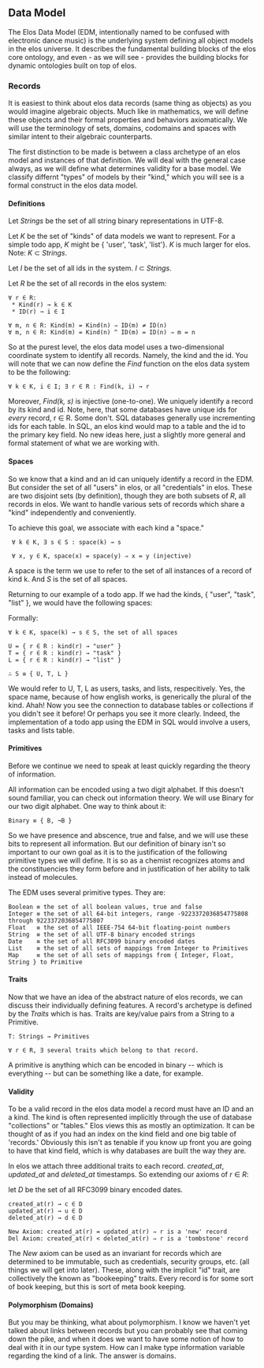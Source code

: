 Data Model
----------

The Elos Data Model (EDM, intentionally named to be confused with electronic dance music) is the underlying system defining all object models in the elos universe. It describes the fundamental building blocks of the elos core ontology, and even - as we will see - provides the building blocks for dynamic ontologies built on top of elos.

### Records

It is easiest to think about elos data records (same thing as objects) as you would imagine algebraic objects. Much like in mathematics, we will define these objects and their formal properties and behaviors axiomatically. We will use the terminology of sets, domains, codomains and spaces with similar intent to their algebraic counterparts.

The first distinction to be made is between a class archetype of an elos model and instances of that definition. We will deal with the general case always, as we will define what determines validity for a base model. We classify differnt "types" of models by their "kind," which you will see is a formal construct in the elos data model.

#### Definitions

Let *Strings* be the set of all string binary representations in UTF-8.

Let *K* be the set of "kinds" of data models we want to represent. For a simple todo app, *K* might be { 'user', 'task', 'list'}. *K* is much larger for elos. Note: *K* ⊂ *Strings*.

Let *I* be the set of all ids in the system. *I* ⊂ *Strings*.

Let *R* be the set of all records in the elos system:

    ∀ r ∈ R:
     * Kind(r) → k ∈ K
     * ID(r) → i ∈ I

    ∀ m, n ∈ R: Kind(m) = Kind(n) ⇒ ID(m) ≠ ID(n)
    ∀ m, n ∈ R: Kind(m) = Kind(n) ^ ID(m) = ID(n) ⇒ m = n

So at the purest level, the elos data model uses a two-dimensional coordinate system to identify all records. Namely, the kind and the id. You will note that we can now define the *Find* function on the elos data system to be the following:

    ∀ k ∈ K, i ∈ I; ∃ r ∈ R : Find(k, i) → r

Moreover, *Find(k, s)* is injective (one-to-one). We uniquely identify a record by its kind and id. Note, here, that some databases have unique ids for _every_ record, r ∈ R. Some don't. SQL databases generally use incrementing ids for each table. In SQL, an elos kind would map to a table and the id to the primary key field. No new ideas here, just a slightly more general and formal statement of what we are working with.

#### Spaces

So we know that a kind and an id can uniquely identify a record in the EDM. But consider the set of all "users" in elos, or all "credentials" in elos. These are two disjoint sets (by definition), though they are both subsets of *R*, all records in elos. We want to handle various sets of records which share a "kind" independently and conveniently.

To achieve this goal, we associate with each kind a "space."

     ∀ k ∈ K, ∃ s ∈ S : space(k) → s

     ∀ x, y ∈ K, space(x) = space(y) ⇒ x = y (injective)

A space is the term we use to refer to the set of all instances of a record of kind k. And *S* is the set of all spaces.

Returning to our example of a todo app. If we had the kinds, { "user", "task", "list" }, we would have the following spaces:

Formally:

    ∀ k ∈ K, space(k) → s ∈ S, the set of all spaces

    U = { r ∈ R : kind(r) → "user" }
    T = { r ∈ R : kind(r) → "task" }
    L = { r ∈ R : kind(r) → "list" }

    ∴ S ≡ { U, T, L }

We would refer to U, T, L as users, tasks, and lists, respecitively. Yes, the space name, because of how english works, is generically the plural of the kind. Ahah! Now you see the connection to database tables or collections if you didn't see it before! Or perhaps you see it more clearly. Indeed, the implementation of a todo app using the EDM in SQL would involve a users, tasks and lists table. 

#### Primitives

Before we continue we need to speak at least quickly regarding the theory of information.

All information can be encoded using a two digit alphabet. If this doesn't sound familiar, you can check out information theory. We will use Binary for our two digit alphabet. One way to think about it:

    Binary ≡ { B, ¬B }

So we have presence and abscence, true and false, and we will use these bits to represent all information. But our definition of binary isn't so important to our own goal as it is to the justification of the following primitive types we will define. It is so as a chemist recognizes atoms and the constituencies they form before and in justification of her ability to talk instead of molecules.

The EDM uses several primitive types. They are:

    Boolean ≡ the set of all boolean values, true and false
    Integer ≡ the set of all 64-bit integers, range -9223372036854775808 through 9223372036854775807
    Float   ≡ the set of all IEEE-754 64-bit floating-point numbers
    String  ≡ the set of all UTF-8 binary encoded strings
    Date    ≡ the set of all RFC3099 binary encoded dates
    List    ≡ the set of all sets of mappings from Integer to Primitives
    Map     ≡ the set of all sets of mappings from { Integer, Float, String } to Primitive

#### Traits

Now that we have an idea of the abstract nature of elos records, we can discuss their individually defining features. A record's archetype is defined by the *Traits* which is has. Traits are key/value pairs from a String to a Primitive.

    T: Strings → Primitives
    
    ∀ r ∈ R, ∃ several traits which belong to that record.

 A primitive is anything which can be encoded in binary -- which is everything -- but can be something like a date, for example.

#### Validity

To be a valid record in the elos data model a record must have an ID and an a kind. The kind is often represented implicitly through the use of database "collections" or "tables." Elos views this as mostly an optimization. It can be thought of as if you had an index on the kind field and one big table of 'records.' Obviously this isn't as tenable if you know up front you are going to have that kind field, which is why databases are built the way they are.

In elos we attach three additional traits to each record. *created_at*, *updated_at* and *deleted_at* timestamps. So extending our axioms of *r* ∈ *R*:

let *D* be the set of all RFC3099 binary encoded dates.

    created_at(r) → c ∈ D
    updated_at(r) → u ∈ D
    deleted_at(r) → d ∈ D

    New Axiom: created_at(r) = updated_at(r) ⇒ r is a 'new' record
    Del Axiom: created_at(r) < deleted_at(r) ⇒ r is a 'tombstone' record

The *New* axiom can be used as an invariant for records which are determined to be immutable, such as credentials, security groups, etc. (all things we will get into later). These, along with the implicit "id" trait, are collectively the known as "bookeeping" traits. Every record is for some sort of book keeping, but this is sort of meta book keeping.



#### Polymorphism (Domains)

But you may be thinking, what about polymorphism. I know we haven't yet talked about links between records but you can probably see that coming down the pike, and when it does we want to have some notion of how to deal with it in our type system. How can I make type information variable regarding the kind of a link. The answer is domains.

